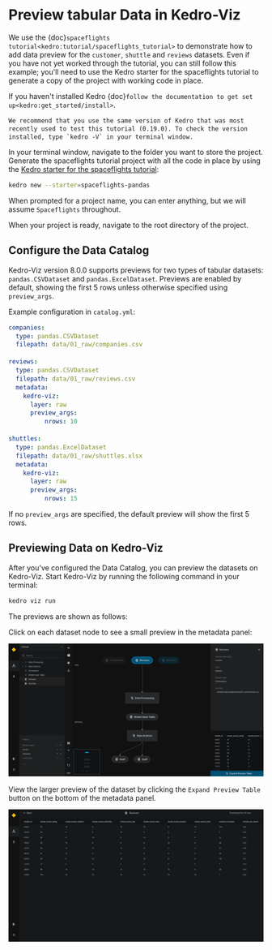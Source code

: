 # Preview tabular Data in Kedro-Viz

We use the {doc}`spaceflights tutorial<kedro:tutorial/spaceflights_tutorial>` to demonstrate how to add data preview for the `customer`, `shuttle` and `reviews` datasets. Even if you have not yet worked through the tutorial, you can still follow this example; you'll need to use the Kedro starter for the spaceflights tutorial to generate a copy of the project with working code in place.

If you haven't installed Kedro {doc}`follow the documentation to get set up<kedro:get_started/install>`. 

```{important}
We recommend that you use the same version of Kedro that was most recently used to test this tutorial (0.19.0). To check the version installed, type `kedro -V` in your terminal window.
```

In your terminal window, navigate to the folder you want to store the project. Generate the spaceflights tutorial project with all the code in place by using the [Kedro starter for the spaceflights tutorial](https://github.com/kedro-org/kedro-starters/tree/main/spaceflights-pandas):


```bash
kedro new --starter=spaceflights-pandas
```

When prompted for a project name, you can enter anything, but we will assume `Spaceflights` throughout.

When your project is ready, navigate to the root directory of the project.

## Configure the Data Catalog

Kedro-Viz version 8.0.0 supports previews for two types of tabular datasets: `pandas.CSVDataset` and `pandas.ExcelDataset`. Previews are enabled by default, showing the first 5 rows unless otherwise specified using `preview_args`.

Example configuration in `catalog.yml`:

```yaml
companies:
  type: pandas.CSVDataset
  filepath: data/01_raw/companies.csv

reviews:
  type: pandas.CSVDataset
  filepath: data/01_raw/reviews.csv
  metadata:
    kedro-viz:
      layer: raw
      preview_args:
          nrows: 10

shuttles:
  type: pandas.ExcelDataset
  filepath: data/01_raw/shuttles.xlsx
  metadata:
    kedro-viz:
      layer: raw
      preview_args:
          nrows: 15
```

If no `preview_args` are specified, the default preview will show the first 5 rows.


## Previewing Data on Kedro-Viz

After you've configured the Data Catalog, you can preview the datasets on Kedro-Viz. Start Kedro-Viz by running the following command in your terminal:

```bash
kedro viz run
```

The previews are shown as follows:

Click on each dataset node to see a small preview in the metadata panel:


![](./images/preview_datasets_metadata.png)


View the larger preview of the dataset by clicking the `Expand Preview Table` button on the bottom of the metadata panel.


![](./images/preview_datasets_expanded.png)
